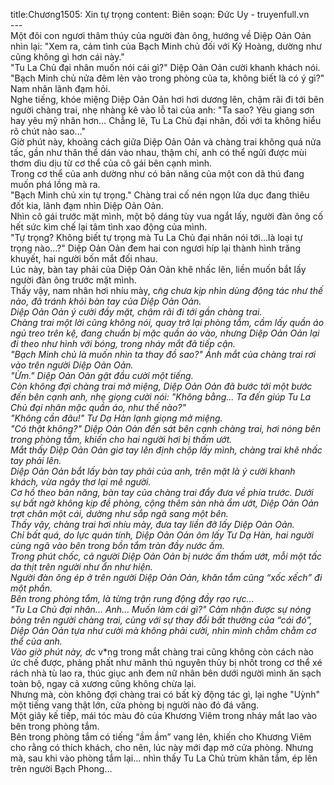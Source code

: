 title:Chương1505: Xin tự trọng
content:
Biên soạn: Đức Uy - truyenfull.vn<br>---<br>Một đôi con ngươi thâm thúy của người đàn ông, hướng về Diệp Oản Oản nhìn lại: "Xem ra, cảm tình của Bạch Minh chủ đối với Kỷ Hoàng, dường như cũng không gì hơn cái này."<br>"Tu La Chủ đại nhân muốn nói cái gì?" Diệp Oản Oản cười khanh khách nói.<br>"Bạch Minh chủ nửa đêm lẻn vào trong phòng của ta, không biết là có ý gì?" Nam nhân lãnh đạm hỏi.<br>Nghe tiếng, khóe miệng Diệp Oản Oản hơi hơi dương lên, chậm rãi đi tới bên người chàng trai, nhẹ nhàng kê vào lỗ tai của anh: "Ta sao? Yêu giang sơn hay yêu mỹ nhân hơn… Chẳng lẽ, Tu La Chủ đại nhân, đối với ta không hiểu rõ chút nào sao…"<br>Giờ phút này, khoảng cách giữa Diệp Oản Oản và chàng trai không quá nửa tấc, gần như thân thể dán vào nhau, thậm chí, anh có thể ngửi được mùi thơm dìu dịu từ cơ thể của cô gái bên cạnh mình.<br>Trong cơ thể của anh dường như có bản năng của một con dã thú đang muốn phá lồng mà ra.<br>"Bạch Minh chủ xin tự trọng." Chàng trai cố nén ngọn lửa dục đang thiêu đốt kia, lãnh đạm nhìn Diệp Oản Oản.<br>Nhìn cô gái trước mặt mình, một bộ dáng tùy vua ngắt lấy, người đàn ông cố hết sức kìm chế lại tâm tình xao động của mình.<br>"Tự trọng? Không biết tự trọng mà Tu La Chủ đại nhân nói tới…là loại tự trọng nào…?" Diệp Oản Oản đem hai con ngươi híp lại thành hình trăng khuyết, hai người bốn mắt đối nhau.<br>Lúc này, bàn tay phải của Diệp Oản Oản khẽ nhấc lên, liền muốn bắt lấy người đàn ông trước mặt mình.<br>Thấy vậy, nam nhân hơi nhíu mày, c*̃ng chưa kịp nhìn dùng động tác như thế nào, đã tránh khỏi bàn tay của Diệp Oản Oản.<br>Diệp Oản Oản ý cười đầy mặt, chậm rãi đi tới gần chàng trai.<br>Chàng trai một lời cũng không nói, quay trở lại phòng tắm, cầm lấy quần áo ngủ treo trên kệ, đang chuẩn bị mặc quần áo vào, nhưng Diệp Oản Oản lại đi theo như hình với bóng, trong nháy mắt đã tiếp cận.<br>"Bạch Minh chủ là muốn nhìn ta thay đồ sao?" Ánh mắt của chàng trai rơi vào trên người Diệp Oản Oản.<br>"Ừm." Diệp Oản Oản gật đầu cười một tiếng.<br>Còn không đợi chàng trai mở miệng, Diệp Oản Oản đã bước tới một bước đến bên cạnh anh, nhẹ giọng cười nói: "Không bằng... Ta đến giúp Tu La Chủ đại nhân mặc quần áo, như thế nào?"<br>"Không cần đâu!" Tư Dạ Hàn lạnh giọng mở miệng.<br>"Có thật không?" Diệp Oản Oản đến sát bên cạnh chàng trai, hơi nóng bên trong phòng tắm, khiến cho hai người hơi bị thấm ướt.<br>Mắt thấy Diệp Oản Oản giơ tay lên định chộp lấy mình, chàng trai khẽ nhấc tay phải lên.<br>Diệp Oản Oản bắt lấy bàn tay phải của anh, trên mặt là ý cười khanh khách, vừa ngây thơ lại mê người.<br>Cơ hồ theo bản năng, bàn tay của chàng trai đẩy đưa về phía trước. Dưới sự bất ngờ không kịp đề phòng, cộng thêm sàn nhà ẩm ướt, Diệp Oản Oản trợt chân một cái, dường như sắp ngã sang một bên.<br>Thấy vậy, chàng trai hơi nhíu mày, đưa tay liền đỡ lấy Diệp Oản Oản.<br>Chỉ bất quá, do lực quán tính, Diệp Oản Oản ôm lấy Tư Dạ Hàn, hai người cùng ngã vào bên trong bồn tắm tràn đầy nước ấm.<br>Trong phút chốc, cả người Diệp Oản Oản bị nước ấm thấm ướt, mỗi một tấc da thịt trên người như ẩn như hiện.<br>Người đàn ông ép ở trên người Diệp Oản Oản, khăn tắm cũng “xốc xếch” đi một phần.<br>Bên trong phòng tắm, là từng trận rung động đầy rạo rực…<br>"Tu La Chủ đại nhân... Anh... Muốn làm cái gì?" Cảm nhận được sự nóng bỏng trên người chàng trai, cùng với sự thay đổi bất thường của “cái đó”, Diệp Oản Oản tựa như cười mà không phải cười, nhìn mình chằm chằm cơ thể của anh.<br>Vào giờ phút này, d*c v*ng trong mắt chàng trai cũng không còn cách nào ức chế được, phảng phất như mãnh thú nguyên thủy bị nhốt trong cơ thể xé rách nhà tù lao ra, thúc giục anh đem nữ nhân bên dưới người mình ăn sạch toàn bộ, ngay cả xương cũng không chừa lại.<br>Nhưng mà, còn không đợi chàng trai có bất kỳ động tác gì, lại nghe "Uỳnh" một tiếng vang thật lớn, cửa phòng bị người nào đó đá văng.<br>Một giây kế tiếp, mái tóc màu đỏ của Khương Viêm trong nháy mắt lao vào bên trong phòng tắm.<br>Bên trong phòng tắm có tiếng “ầm ầm” vang lên, khiến cho Khương Viêm cho rằng có thích khách, cho nên, lúc này mới đạp mở cửa phòng. Nhưng mà, sau khi vào phòng tắm lại... nhìn thấy Tu La Chủ trùm khăn tắm, ép lên trên người Bạch Phong…